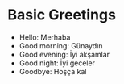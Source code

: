 
# Basic Greetings

- Hello: Merhaba
- Good morning: Günaydın
- Good evening: İyi akşamlar
- Good night: İyi geceler
- Goodbye: Hoşça kal
